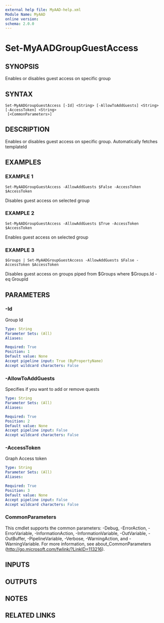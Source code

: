 ```yaml
---
external help file: MyAAD-help.xml
Module Name: MyAAD
online version:
schema: 2.0.0
---
```


# Set-MyAADGroupGuestAccess

## SYNOPSIS
Enables or disables guest access on specific group

## SYNTAX

```
Set-MyAADGroupGuestAccess [-Id] <String> [-AllowToAddGuests] <String> [-AccessToken] <String>
 [<CommonParameters>]
```

## DESCRIPTION
Enables or disables guest access on specific group.
Automatically fetches templateId

## EXAMPLES

### EXAMPLE 1
```
Set-MyAADGroupGuestAccess -AllowAddGuests $False -AccessToken $AccessToken
```

Disables guest access on selected group

### EXAMPLE 2
```
Set-MyAADGroupGuestAccess -AllowAddGuests $True -AccessToken $AccessToken
```

Enables guest access on selected group

### EXAMPLE 3
```
$Groups | Set-MyAADGroupGuestAccess -AllowAddGuests $False -AccessToken $AccessToken
```

Disables guest access on groups piped from $Groups where $Groups.Id -eq GroupId

## PARAMETERS

### -Id
Group Id

```yaml
Type: String
Parameter Sets: (All)
Aliases:

Required: True
Position: 1
Default value: None
Accept pipeline input: True (ByPropertyName)
Accept wildcard characters: False
```

### -AllowToAddGuests
Specifies if you want to add or remove quests

```yaml
Type: String
Parameter Sets: (All)
Aliases:

Required: True
Position: 2
Default value: None
Accept pipeline input: False
Accept wildcard characters: False
```

### -AccessToken
Graph Access token

```yaml
Type: String
Parameter Sets: (All)
Aliases:

Required: True
Position: 3
Default value: None
Accept pipeline input: False
Accept wildcard characters: False
```

### CommonParameters
This cmdlet supports the common parameters: -Debug, -ErrorAction, -ErrorVariable, -InformationAction, -InformationVariable, -OutVariable, -OutBuffer, -PipelineVariable, -Verbose, -WarningAction, and -WarningVariable.
For more information, see about_CommonParameters (http://go.microsoft.com/fwlink/?LinkID=113216).

## INPUTS

## OUTPUTS

## NOTES

## RELATED LINKS
